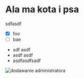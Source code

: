 # Ala ma kota i psa
sdfasdf
- [x] foo
- [ ] bae

- sdf asdf
- asdf asdf
- asdfasdfsadf


![dodawanie administratora](dodawanie-administratora.gif)